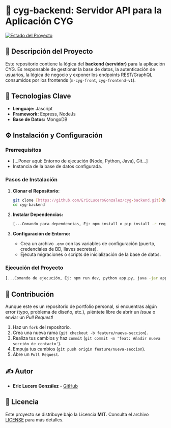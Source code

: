 # 🌟 cyg-backend: Servidor API para la Aplicación CYG

[![Estado del Proyecto](https://img.shields.io/badge/Estado-Archivado-yellow)](https://github.com/EricLuceroGonzalez/cyg-backend)


## 📝 Descripción del Proyecto

Este repositorio contiene la lógica del **backend (servidor)** para la aplicación CYG. Es responsable de gestionar la base de datos, la autenticación de usuarios, la lógica de negocio y exponer los endpoints REST/GraphQL consumidos por los frontends (`m-cyg-front`, `cyg-frontend-v1`).

## 🚀 Tecnologías Clave

* **Lenguaje:** Jascript
* **Framework:** Express, NodeJs
* **Base de Datos:** MongoDB

## ⚙️ Instalación y Configuración

### Prerrequisitos

* [...Poner aquí: Entorno de ejecución (Node, Python, Java), Git...]
* Instancia de la base de datos configurada.

### Pasos de Instalación

1.  **Clonar el Repositorio:**
    ```bash
    git clone [https://github.com/EricLuceroGonzalez/cyg-backend.git](https://github.com/EricLuceroGonzalez/cyg-backend.git)
    cd cyg-backend
    ```

2.  **Instalar Dependencias:**
    ```bash
    [...Comando para dependencias, Ej: npm install o pip install -r requirements.txt...]
    ```

3.  **Configuración de Entorno:**
    * Crea un archivo `.env` con las variables de configuración (puerto, credenciales de BD, llaves secretas).
    * Ejecuta migraciones o scripts de inicialización de la base de datos.

### Ejecución del Proyecto

```bash
[...Comando de ejecución, Ej: npm run dev, python app.py, java -jar app.jar...]
```
## 🤝 Contribución

Aunque este es un repositorio de portfolio personal, si encuentras algún error (typo, problema de diseño, etc.), ¡siéntete libre de abrir un *Issue* o enviar un *Pull Request*!

1.  Haz un `fork` del repositorio.
2.  Crea una nueva rama (`git checkout -b feature/nueva-seccion`).
3.  Realiza tus cambios y haz `commit` (`git commit -m 'feat: Añadir nueva sección de contacto'`).
4.  Empuja tus cambios (`git push origin feature/nueva-seccion`).
5.  Abre un `Pull Request`.

## ✍️ Autor

* **Eric Lucero González** - [GitHub](https://github.com/EricLuceroGonzalez)

## 📄 Licencia

Este proyecto se distribuye bajo la Licencia **MIT**. Consulta el archivo [LICENSE](LICENSE) para más detalles.
